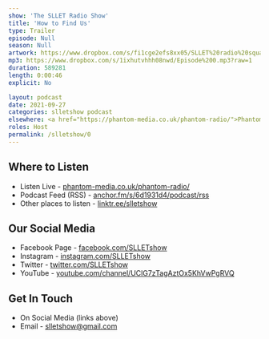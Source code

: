 ```yaml
---
show: 'The SLLET Radio Show'
title: 'How to Find Us'
type: Trailer
episode: Null
season: Null
artwork: https://www.dropbox.com/s/fi1cge2efs8xx05/SLLET%20radio%20square.png?raw=1
mp3: https://www.dropbox.com/s/1ixhutvhhh08nwd/Episode%200.mp3?raw=1
duration: 589281
length: 0:00:46
explicit: No

layout: podcast
date: 2021-09-27
categories: slletshow podcast
elsewhere: <a href="https://phantom-media.co.uk/phantom-radio/">Phantom Radio</a>
roles: Host
permalink: /slletshow/0
---
```


## Where to Listen
* Listen Live - [phantom-media.co.uk/phantom-radio/](https://phantom-media.co.uk/phantom-radio/)
* Podcast Feed (RSS) - [anchor.fm/s/6d1931d4/podcast/rss](https://anchor.fm/s/6d1931d4/podcast/rss)
* Other places to listen - [linktr.ee/slletshow](https://linktr.ee/slletshow)

## Our Social Media
* Facebook Page - [facebook.com/SLLETshow](https://facebook.com/SLLETshow)
* Instagram - [instagram.com/SLLETshow](https://instagram.com/SLLETshow)
* Twitter - [twitter.com/SLLETshow](https://twitter.com/SLLETshow)
* YouTube - [youtube.com/channel/UClG7zTagAztOx5KhVwPgRVQ](https://youtube.com/channel/UClG7zTagAztOx5KhVwPgRVQ)

## Get In Touch
* On Social Media (links above)
* Email - [slletshow@gmail.com](mailto:slletshow@gmail.com)

